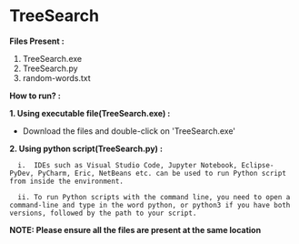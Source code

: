 # TreeSearch

**Files Present :**
1. TreeSearch.exe
2. TreeSearch.py
3. random-words.txt

**How to run? :**

**1. Using executable file(TreeSearch.exe)  :**
 - Download the files and double-click on 'TreeSearch.exe'
 
**2. Using python script(TreeSearch.py) :**

      i.  IDEs such as Visual Studio Code, Jupyter Notebook, Eclipse-PyDev, PyCharm, Eric, NetBeans etc. can be used to run Python script from inside the environment.
   
      ii. To run Python scripts with the command line, you need to open a command-line and type in the word python, or python3 if you have both versions, followed by the path to your script.
   
 **NOTE:  Please ensure all the files are present at the same location**
